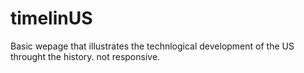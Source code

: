 # timelinUS
Basic wepage that illustrates the technlogical development of the US throught the history. not responsive. 
